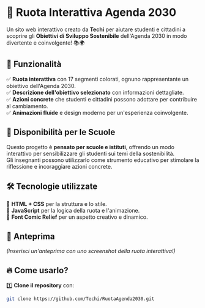 # 🎡 Ruota Interattiva Agenda 2030  

Un sito web interattivo creato da **Techi** per aiutare studenti e cittadini a scoprire gli **Obiettivi di Sviluppo Sostenibile** dell'Agenda 2030 in modo divertente e coinvolgente! 📚🌍  

## 🚀 Funzionalità  
✅ **Ruota interattiva** con 17 segmenti colorati, ognuno rappresentante un obiettivo dell'Agenda 2030.  
✅ **Descrizione dell'obiettivo selezionato** con informazioni dettagliate.  
✅ **Azioni concrete** che studenti e cittadini possono adottare per contribuire al cambiamento.  
✅ **Animazioni fluide** e design moderno per un'esperienza coinvolgente.  

## 🏫 **Disponibilità per le Scuole**  
Questo progetto è **pensato per scuole e istituti**, offrendo un modo interattivo per sensibilizzare gli studenti sui temi della sostenibilità.  
Gli insegnanti possono utilizzarlo come strumento educativo per stimolare la riflessione e incoraggiare azioni concrete.  

## 🛠️ Tecnologie utilizzate  
🔹 **HTML + CSS** per la struttura e lo stile.  
🔹 **JavaScript** per la logica della ruota e l'animazione.  
🔹 **Font Comic Relief** per un aspetto creativo e dinamico.  

## 📸 Anteprima  
_(Inserisci un'anteprima con uno screenshot della ruota interattiva!)_  

## 🔥 Come usarlo?  
1️⃣ **Clone il repository** con:  
   ```bash
   git clone https://github.com/Techi/RuotaAgenda2030.git
